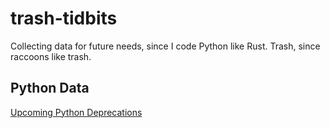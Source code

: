 # trash-tidbits

Collecting data for future needs, since I code Python like Rust. 
Trash, since raccoons like trash. 

## Python Data

[Upcoming Python Deprecations](python_deprecations.md)
